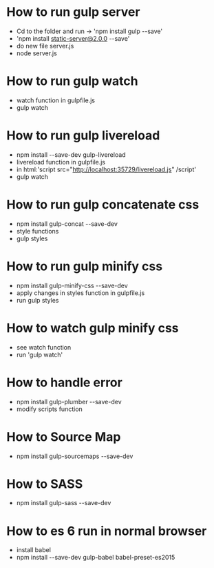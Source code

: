 # How to run gulp server

- Cd to the folder and run -> 'npm install gulp --save'
- 'npm install static-server@2.0.0 --save'
- do new file server.js
- node server.js

# How to run gulp watch

- watch function in gulpfile.js
- gulp watch

# How to run gulp livereload

- npm install --save-dev gulp-livereload
- livereload function in gulpfile.js
- in html:'script src="<http://localhost:35729/livereload.js>" /script'
- gulp watch

# How to run gulp concatenate css

- npm install gulp-concat --save-dev
- style functions
- gulp styles

# How to run gulp minify css

- npm install gulp-minify-css --save-dev
- apply changes in styles function in gulpfile.js
- run gulp styles

# How to watch gulp minify css

- see watch function
- run 'gulp watch'

# How to handle error

- npm install gulp-plumber --save-dev
- modify scripts function

# How to Source Map
- npm install gulp-sourcemaps --save-dev

# How to SASS
- npm install gulp-sass --save-dev

# How to es 6 run in normal browser
-  install babel
-  npm install --save-dev gulp-babel babel-preset-es2015
